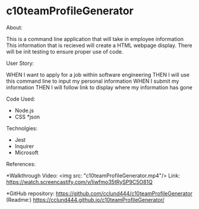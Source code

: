 # c10teamProfileGenerator

About:

This is a command line application that will take in employee information
This information that is recieved will create a HTML webpage display. There 
will be init testing to ensure proper use of code.  

User Story:

WHEN I want to apply for a job within software engineering
THEN I will use this command line to input my personal information
WHEN I submit my information
THEN I will follow link to display where my information has gone

Code Used:

* Node.js
* CSS
*json

Technolgies: 

- Jest
- Inquirer
- Microsoft 

References:

*Walkthrough Video:
<img src: "c10teamProfileGenerator.mp4"/>
Link:
https://watch.screencastify.com/v/Iiwfmo35tRySP9C5O81Q

*GitHub repository: 
https://github.com/cclund444/c10teamProfileGenerator
    (Readme:)
https://cclund444.github.io/c10teamProfileGenerator/
